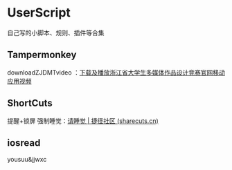 # UserScript
自己写的小脚本、规则、插件等合集



##  Tampermonkey

downloadZJDMTvideo ：[下载及播放浙江省大学生多媒体作品设计竞赛官网移动应用视频](https://github.com/1Dtfc/UserScript/blob/main/Tampermonkey/downloadZJDMTvideo.js)

## ShortCuts

提醒+锁屏 强制睡觉：[请睡觉 | 捷径社区 (sharecuts.cn)](https://sharecuts.cn/shortcut/10895)

## iosread

yousuu&jjwxc

